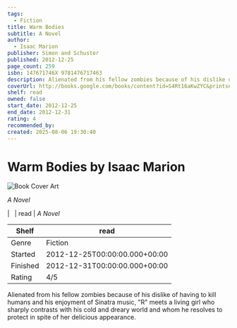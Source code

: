 ```yaml
---
tags:
  - Fiction
title: Warm Bodies
subtitle: A Novel
author:
  - Isaac Marion
publisher: Simon and Schuster
published: 2012-12-25
page_count: 259
isbn: 147671746X 9781476717463
description: Alienated from his fellow zombies because of his dislike of having to kill humans and his enjoyment of Sinatra music, R meets a living girl who sharply contrasts with his cold and dreary world and whom he resolves to protect in spite of her delicious appearance.
coverUrl: http://books.google.com/books/content?id=S4Rt16aKwZYC&printsec=frontcover&img=1&zoom=1&source=gbs_api
shelf: read
owned: false
start_date: 2012-12-25
end_date: 2012-12-31
rating: 4
recommended_by:
created: 2025-08-06 19:30:40
---
```


# Warm Bodies by Isaac Marion

![Book Cover Art](http://books.google.com/books/content?id=S4Rt16aKwZYC&printsec=frontcover&img=1&zoom=1&source=gbs_api)

_A Novel_


| &nbsp; | read | _A Novel_

| Shelf | read |
| --- | --- |
| Genre | Fiction |
| Started | 2012-12-25T00:00:00.000+00:00 |
| Finished | 2012-12-31T00:00:00.000+00:00 |
| Rating | 4/5 |

Alienated from his fellow zombies because of his dislike of having to kill humans and his enjoyment of Sinatra music, "R" meets a living girl who sharply contrasts with his cold and dreary world and whom he resolves to protect in spite of her delicious appearance.